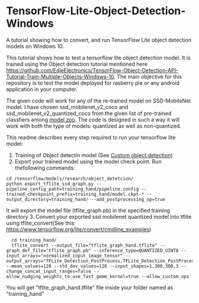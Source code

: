 # TensorFlow-Lite-Object-Detection-Windows
A tutorial showing how to convert, and run TensorFlow Lite object detection models on Windows 10.

This tutorial shows how to test a tensorflow lite object detection model. It is trained using the Object detection tutorial mentioned here https://github.com/EdjeElectronics/TensorFlow-Object-Detection-API-Tutorial-Train-Multiple-Objects-Windows-10. The main objective for this repository is to test the model deployed for rasberry pie or any android application in your computer.

The given code will work for any of the re-trained model on SSD-MobileNet model. I have chosen ssd_mobilenet_v2_coco and ssd_mobilenet_v2_quantized_coco from the given list of pre-trained classfiers among [model zoo]( https://github.com/tensorflow/models/blob/master/research/object_detection/g3doc/detection_model_zoo.md). The code is designed in such a way it will work with both the type of models: quantized as well as non-quantized.

This readme describes every step required to run your tensorflow lite model:
1. Training of Object detectin model (See [Custom object detection](https://github.com/khushi2091/Custom-Object-Detection-Tutorial))
2. Export your trained model using the model check point. Run thefollowing commands: 
  ```
  cd /tensorflow/models/research/object_detetcion/
  python export_tflite_ssd_graph.py --pipeline_config_path=training_hand/pipeline.config --trained_checkpoint_prefix=training_hand/model.ckpt-* --output_directory=training_hand/ --add_postprocessing_op=true
```
It will export the model file (tflite_graph.pb) in the specified training directory
3. Convert your exported ssd mobilenet quantized model into tflite using tflite_convert(See this: https://www.tensorflow.org/lite/convert/cmdline_examples)
```
  cd training_hand/
  tflite_convert --output_file="tflite_graph_hand.tflite" --graph_def_file="tflite_graph.pb" --inference_type=QUANTIZED_UINT8 --input_arrays="normalized_input_image_tensor" --output_arrays="TFLite_Detection_PostProcess,TFLite_Detection_PostProcess:1,TFLite_Detection_PostProcess:2,TFLite_Detection_PostProcess:3" --mean_values=128 --std_dev_values=128 --input_shapes=1,300,300,3 --change_concat_input_ranges=false --allow_nudging_weights_to_use_fast_gemm_kernel=true --allow_custom_ops
```
You will get "tflite_graph_hand.tflite" file inside your folder named as "training_hand"
